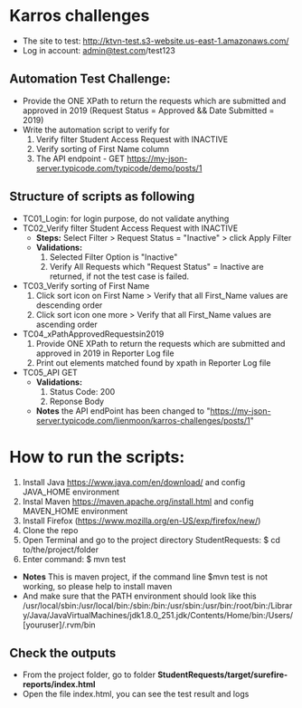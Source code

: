 # Karros challenges
- The site to test: http://ktvn-test.s3-website.us-east-1.amazonaws.com/ 
- Log in account: admin@test.com/test123

## Automation Test Challenge:
- Provide the ONE XPath to return the requests which are submitted and approved in 2019 (Request Status = Approved && Date Submitted = 2019)
- Write the automation script to verify for 
  1. Verify filter Student Access Request with INACTIVE
  2. Verify sorting of First Name column 
  3. The API endpoint - GET https://my-json-server.typicode.com/typicode/demo/posts/1 

## Structure of scripts as following
- TC01_Login: for login purpose, do not validate anything 
- TC02_Verify filter Student Access Request with INACTIVE
   - **Steps:** Select Filter > Request Status = "Inactive" > click Apply Filter
   - **Validations:** 
        1. Selected Filter Option is "Inactive"
        2. Verify All Requests which "Request Status" = Inactive are returned, if not the test case is failed.
- TC03_Verify sorting of First Name
    1. Click sort icon on First Name > Verify that all First_Name values are descending order
    2. Click sort icon one more > Verify that all First_Name values are ascending order
- TC04_xPathApprovedRequestsin2019
    1. Provide ONE XPath to return the requests which are submitted and approved in 2019 in Reporter Log file
    2. Print out elements matched found by xpath in Reporter Log file
- TC05_API GET
   - **Validations:** 
     1. Status Code: 200
     2. Reponse Body
   - **Notes** the API endPoint has been changed to "https://my-json-server.typicode.com/lienmoon/karros-challenges/posts/1" 
        
# How to run the scripts:
1. Install Java https://www.java.com/en/download/ and config JAVA_HOME environment
2. Instal Maven https://maven.apache.org/install.html and config MAVEN_HOME environment 
3. Install Firefox (https://www.mozilla.org/en-US/exp/firefox/new/)
2. Clone the repo
2. Open Terminal and go to the project directory StudentRequests: $ cd to/the/project/folder
3. Enter command: $ mvn test

- **Notes** This is maven project, if the command line $mvn test is not working, so please help to install maven
- And make sure that the PATH environment should look like this /usr/local/sbin:/usr/local/bin:/sbin:/bin:/usr/sbin:/usr/bin:/root/bin:/Library/Java/JavaVirtualMachines/jdk1.8.0_251.jdk/Contents/Home/bin:/Users/[youruser]/.rvm/bin

## Check the outputs
- From the project folder, go to folder **StudentRequests/target/surefire-reports/index.html**
- Open the file index.html, you can see the test result and logs
